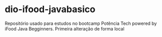 # dio-ifood-javabasico

Repositório usado para estudos no bootcamp Potência Tech powered by iFood Java Begginners.
Primeira alteração de forma local
